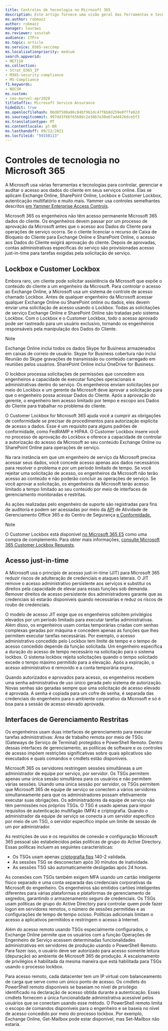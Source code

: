 ```yaml
---
title: Controles de tecnologia no Microsoft 365
description: Este artigo fornece uma visão geral das ferramentas e tecnologias usadas pela Microsoft para controle de tecnologia Microsoft 365.
ms.author: robmazz
author: robmazz
manager: laurawi
ms.reviewer: sosstah
audience: ITPro
ms.topic: article
ms.service: O365-seccomp
ms.localizationpriority: medium
search.appverid:
- MET150
ms.collection:
- Strat_O365_IP
- M365-security-compliance
- MS-Compliance
f1.keywords:
- NOCSH
ms.custom:
- seo-marvel-apr2020
titleSuffix: Microsoft Service Assurance
hideEdit: true
ms.openlocfilehash: 06d8f500a96c84bf961dc47f6b8d259e0fffe02d
ms.sourcegitcommit: 997dd3f66f65686c2e38b7e30e67add426dce5f3
ms.translationtype: MT
ms.contentlocale: pt-BR
ms.lasthandoff: 09/12/2021
ms.locfileid: "59158113"
---
```

# <a name="technology-controls-in-microsoft-365"></a>Controles de tecnologia no Microsoft 365 

A Microsoft usa várias ferramentas e tecnologias para controlar, gerenciar e auditar o acesso aos dados do cliente em seus serviços online. Elas se aplicam Exchange Online, SharePoint Online, Lockbox e Customer Lockbox, autenticação multifatório e muito mais. Yammer usa controles semelhantes descritos [em Yammer Enterprise Access Controls](assurance-yammer-enterprise-access-controls.md).

Microsoft 365 os engenheiros não têm acesso permanente Microsoft 365 dados do cliente. Os engenheiros devem passar por um processo de aprovação da Microsoft antes que o acesso aos Dados do Cliente para operações de serviço ocorra. Se o cliente licenciar o recurso de Caixa de Bloqueio do Cliente para Exchange Online e SharePoint Online, o acesso aos Dados do Cliente exigirá aprovação do cliente. Depois de aprovadas, contas administrativas específicas do serviço são provisionadas acesso just-in-time para tarefas exigidas pela solicitação de serviço.

## <a name="lockbox-and-customer-lockbox"></a>Lockbox e Customer Lockbox

Embora raro, um cliente pode solicitar assistência da Microsoft que expõe o conteúdo do cliente a um engenheiro da Microsoft. Para controlar o acesso ao Exchange Online, a Microsoft usa um sistema de controle de acesso chamado Lockbox. Antes de qualquer engenheiro da Microsoft acessar qualquer Exchange Online ou SharePoint online ou dados, eles devem enviar uma solicitação de acesso usando o Lockbox. Todas as solicitações de serviço Exchange Online e SharePoint Online são tratadas pelo sistema Lockbox. Com o Lockbox e o Customer Lockbox, todo o acesso aprovado pode ser rastreado para um usuário exclusivo, tornando os engenheiros responsáveis pela manipulação dos Dados do Cliente.

> [!NOTE]
> Exchange Online inclui todos os dados Skype for Business armazenados em caixas de correio de usuário. Skype for Business cobertura não inclui Reunião do Skype gravações de transmissão ou conteúdo carregado em reuniões pelos usuários. SharePoint Online inclui OneDrive for Business.

O lockbox processa solicitações de permissões que concedem aos engenheiros a capacidade de executar funções operacionais e administrativas dentro do serviço. Os engenheiros enviam solicitações por meio do Lockbox e um gerente da Microsoft deve aprovar a solicitação para que o engenheiro possa acessar Dados do Cliente. Após a aprovação do gerente, o engenheiro tem acesso limitado por tempo e escopo aos Dados do Cliente para trabalhar no problema do cliente.

O Customer Lockbox for Microsoft 365 ajuda você a cumprir as obrigações de conformidade se precisar de procedimentos para autorização explícita de acesso a dados. Esse é um requisito para alguns padrões de conformidade, como FedRAMP e HIPAA. O Customer Lockbox insere você no processo de aprovação do Lockbox e oferece a capacidade de controlar a autorização do acesso da Microsoft ao seu conteúdo Exchange Online ou SharePoint Online para operações de serviço.

Na rara instância em que um engenheiro de serviço da Microsoft precisa acessar seus dados, você concede acesso apenas aos dados necessários para resolver o problema e por um período limitado de tempo. Se você rejeitar uma solicitação de acesso, os engenheiros da Microsoft não terão acesso ao conteúdo e não poderão concluir as operações de serviço. Se você aprovar a solicitação, os engenheiros da Microsoft terão acesso limitado a tempo limitado ao seu conteúdo por meio de interfaces de gerenciamento monitoradas e restritas.

As ações realizadas pelo engenheiro de suporte são registradas para fins de auditoria e podem ser acessadas por meio da [API](/office/office-365-management-api/get-started-with-office-365-management-apis) de Atividade de Gerenciamento Office 365 e do Centro de Segurança [e Conformidade.](https://protection.office.com/)

>[!NOTE]
> O Customer Lockbox está disponível [no Microsoft 365 E5](https://products.office.com/business/office-365-enterprise-e5-business-software) como uma compra de complemento. Para obter mais informações, [consulte Microsoft 365 Customer Lockbox Requests](https://support.office.com/article/Office-365-Customer-Lockbox-Requests-36f9cdd1-e64c-421b-a7e4-4a54d16440a2).

## <a name="just-in-time-access"></a>Acesso just-in-time

A Microsoft usa o princípio de acesso just-in-time (JIT) para Microsoft 365 reduzir riscos de adulteração de credenciais e ataques laterais. O JIT remove o acesso administrativo persistente aos serviços e substitui os direitos pela capacidade de elevar para essas funções sob demanda. Remover direitos de acesso persistente dos administradores garante que as credenciais só estarão disponíveis quando necessárias e reduz os riscos de roubo de credenciais.

O modelo de acesso JIT exige que os engenheiros solicitem privilégios elevados por um período limitado para executar tarefas administrativas. Além disso, os engenheiros usam contas temporárias criadas com senhas complexas geradas por máquina e concedem apenas as funções que lhes permitem executar tarefas necessárias. Por exemplo, o acesso administrativo concedido pelo Lockbox tem limite de tempo e o tempo de acesso concedido depende da função solicitada. Um engenheiro especifica a duração do acesso de tempo necessário na solicitação para o sistema lockbox. O sistema lockbox rejeita solicitações quando o tempo solicitado excede o tempo máximo permitido para a elevação. Após a expiração, o acesso administrativo é removido e a conta temporária expira.

Quando autorizados e aprovados para acesso, os engenheiros recebem uma senha administrativa de uso único gerada pelo sistema de autorização. Novas senhas são geradas sempre que uma solicitação de acesso elevado é aprovada. A senha é copiada para um cofre de senha, é separada das credenciais do engenheiro para o ambiente corporativo da Microsoft e só é boa para a sessão de acesso elevado aprovada.

## <a name="constrained-management-interfaces"></a>Interfaces de Gerenciamento Restritas

Os engenheiros usam duas interfaces de gerenciamento para executar tarefas administrativas: Área de trabalho remota por meio de TSGs (Gateways de Serviço de Terminal) protegidos e PowerShell Remoto. Dentro dessas interfaces de gerenciamento, as políticas de software e os controles de acesso impõem restrições significativas sobre quais aplicativos são executados e quais comandos e cmdlets estão disponíveis.

Microsoft 365 os servidores restringem sessões simultâneas a um administrador de equipe por serviço, por servidor. Os TSGs permitem apenas uma única sessão simultânea para os usuários e não permitem várias sessões. Usando uma única sessão por servidor, os TSGs permitem que Microsoft 365 de equipe de serviço se conectem a vários servidores simultaneamente para que os administradores possam efetivamente executar suas obrigações. Os administradores da equipe de serviço não têm permissões nos próprios TSGs. O TSG é usado apenas para impor requisitos de autenticação multifagão (MFA) e criptografia. Quando o administrador da equipe de serviço se conecta a um servidor específico por meio de um TSG, o servidor específico impõe um limite de sessão de um por administrador.

As restrições de uso e os requisitos de conexão e configuração Microsoft 365 pessoal são estabelecidos pelas políticas de grupo do Active Directory. Essas políticas incluem as seguintes características:

- Os TSGs usam apenas [criptografia fips](https://www.microsoft.com/TrustCenter/Compliance/FIPS) 140-2 validada.
- As sessões TSG se desconectam após 30 minutos de inatividade.
- As sessões TSG são automaticamente desligadas após 24 horas.

As conexões com TSGs também exigem MFA usando um cartão inteligente físico separado e uma conta separada das credenciais corporativas da Microsoft do engenheiro. Os engenheiros são emitidos cartões inteligentes diferentes para várias plataformas e plataformas de gerenciamento de segredos, garantindo o armazenamento seguro de credenciais. Os TSGs usam políticas de grupo do Active Directory para controlar quem pode fazer logon em servidores remotos, o número de sessões permitidas e as configurações de tempo de tempo ocioso. Políticas adicionais limitam o acesso a aplicativos permitidos e restringem o acesso à Internet.

Além do acesso remoto usando TSGs especialmente configurados, o Exchange Online permite que os usuários com a função Operações de Engenheiro de Serviço acessem determinadas funcionalidades administrativas em servidores de produção usando o PowerShell Remoto. Para fazer isso, o usuário deve ser autorizado para acesso somente leitura (depuração) ao ambiente de Microsoft 365 de produção. A escalonamento de privilégios é habilitada da mesma maneira que está habilitada para TSGs usando o processo lockbox.

Para acesso remoto, cada datacenter tem um IP virtual com balanceamento de carga que serve como um único ponto de acesso. Os cmdlets do PowerShell remoto disponíveis se baseiam no nível de privilégio identificado na declaração de acesso obtida durante a autenticação. Esses cmdlets fornecem a única funcionalidade administrativa acessível pelos usuários que se conectam usando esse método. O PowerShell remoto limita o escopo de comandos disponíveis para o engenheiro e se baseia no nível de acesso concedido por meio do processo lockbox. Por exemplo, Exchange Online, Get-Mailbox pode estar disponível, mas Set-Mailbox não estaria.
